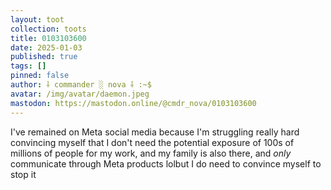 ```yaml
---
layout: toot
collection: toots
title: 0103103600
date: 2025-01-03
published: true
tags: []
pinned: false
author: ⸸ commander ░ nova ⸸ :~$
avatar: /img/avatar/daemon.jpeg
mastodon: https://mastodon.online/@cmdr_nova/0103103600
---
```


I've remained on Meta social media because I'm struggling really hard convincing myself that I don't need the potential exposure of 100s of millions of people for my work, and my family is also there, and _only_ communicate through Meta products lolbut I do need to convince myself to stop it
